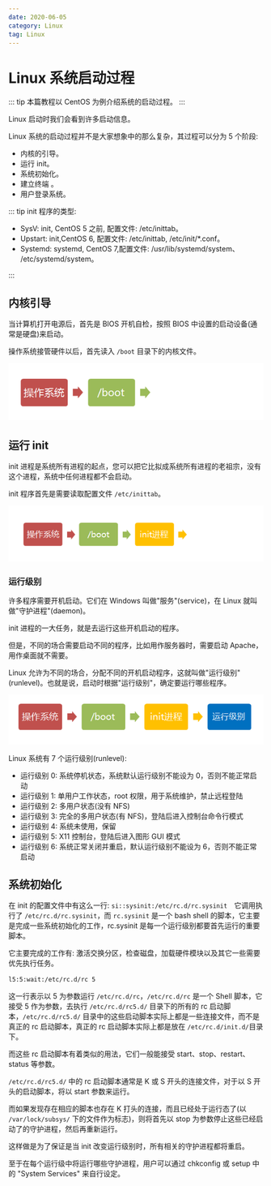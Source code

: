 ```yaml
---
date: 2020-06-05
category: Linux
tag: Linux
---
```


# Linux 系统启动过程

::: tip
本篇教程以 CentOS 为例介绍系统的启动过程。
:::

Linux 启动时我们会看到许多启动信息。

Linux 系统的启动过程并不是大家想象中的那么复杂，其过程可以分为 5 个阶段:

- 内核的引导。
- 运行 init。
- 系统初始化。
- 建立终端 。
- 用户登录系统。

::: tip
init 程序的类型:

- SysV: init, CentOS 5 之前, 配置文件:  /etc/inittab。
- Upstart: init,CentOS 6, 配置文件:  /etc/inittab, /etc/init/\*.conf。
- Systemd:  systemd, CentOS 7,配置文件:  /usr/lib/systemd/system、 /etc/systemd/system。

:::

## 内核引导

当计算机打开电源后，首先是 BIOS 开机自检，按照 BIOS 中设置的启动设备(通常是硬盘)来启动。

操作系统接管硬件以后，首先读入 `/boot` 目录下的内核文件。

![boot](../assets/boot.png)

## 运行 init

init 进程是系统所有进程的起点，您可以把它比拟成系统所有进程的老祖宗，没有这个进程，系统中任何进程都不会启动。

init 程序首先是需要读取配置文件 `/etc/inittab`。

![init](../assets/init.png)

### 运行级别

许多程序需要开机启动。它们在 Windows 叫做"服务"(service)，在 Linux 就叫做"守护进程"(daemon)。

init 进程的一大任务，就是去运行这些开机启动的程序。

但是，不同的场合需要启动不同的程序，比如用作服务器时，需要启动 Apache，用作桌面就不需要。

Linux 允许为不同的场合，分配不同的开机启动程序，这就叫做"运行级别"(runlevel)。也就是说，启动时根据"运行级别"，确定要运行哪些程序。

![runlevel](../assets/runlevel.png)

Linux 系统有 7 个运行级别(runlevel):

- 运行级别 0: 系统停机状态，系统默认运行级别不能设为 0，否则不能正常启动
- 运行级别 1: 单用户工作状态，root 权限，用于系统维护，禁止远程登陆
- 运行级别 2: 多用户状态(没有 NFS)
- 运行级别 3: 完全的多用户状态(有 NFS)，登陆后进入控制台命令行模式
- 运行级别 4: 系统未使用，保留
- 运行级别 5: X11 控制台，登陆后进入图形 GUI 模式
- 运行级别 6: 系统正常关闭并重启，默认运行级别不能设为 6，否则不能正常启动

## 系统初始化

在 init 的配置文件中有这么一行:  `si::sysinit:/etc/rc.d/rc.sysinit`　它调用执行了 `/etc/rc.d/rc.sysinit`，而 `rc.sysinit` 是一个 bash shell 的脚本，它主要是完成一些系统初始化的工作，rc.sysinit 是每一个运行级别都要首先运行的重要脚本。

它主要完成的工作有: 激活交换分区，检查磁盘，加载硬件模块以及其它一些需要优先执行任务。

```bash
l5:5:wait:/etc/rc.d/rc 5
```

这一行表示以 5 为参数运行 `/etc/rc.d/rc`，`/etc/rc.d/rc` 是一个 Shell 脚本，它接受 5 作为参数，去执行 `/etc/rc.d/rc5.d/` 目录下的所有的 rc 启动脚本，`/etc/rc.d/rc5.d/` 目录中的这些启动脚本实际上都是一些连接文件，而不是真正的 rc 启动脚本，真正的 rc 启动脚本实际上都是放在 `/etc/rc.d/init.d/`目录下。

而这些 rc 启动脚本有着类似的用法，它们一般能接受 start、stop、restart、status 等参数。

`/etc/rc.d/rc5.d/` 中的 rc 启动脚本通常是 K 或 S 开头的连接文件，对于以 S 开头的启动脚本，将以 start 参数来运行。

而如果发现存在相应的脚本也存在 K 打头的连接，而且已经处于运行态了(以 `/var/lock/subsys/` 下的文件作为标志)，则将首先以 stop 为参数停止这些已经启动了的守护进程，然后再重新运行。

这样做是为了保证是当 init 改变运行级别时，所有相关的守护进程都将重启。

至于在每个运行级中将运行哪些守护进程，用户可以通过 chkconfig 或 setup 中的 "System Services" 来自行设定。
